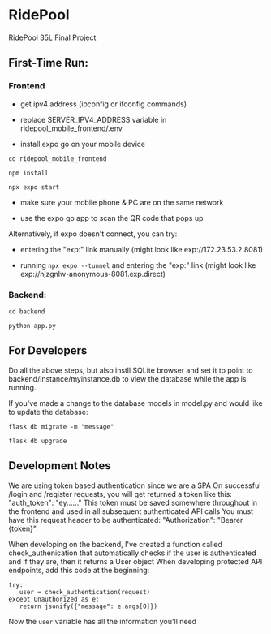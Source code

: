 # RidePool
 RidePool 35L Final Project

 ## First-Time Run:
 

 ### Frontend
 
 - get ipv4 address (ipconfig or ifconfig commands)
 
 - replace SERVER_IPV4_ADDRESS variable in ridepool_mobile_frontend/.env

 - install expo go on your mobile device

 `cd ridepool_mobile_frontend`

 `npm install`
 
 `npx expo start`
 
 - make sure your mobile phone & PC are on the same network
 
 - use the expo go app to scan the QR code that pops up

 Alternatively, if expo doesn't connect, you can try:

 - entering the "exp:" link manually (might look like exp://172.23.53.2:8081)

 - running `npx expo --tunnel` and entering the "exp:" link (might look like exp://njzgnlw-anonymous-8081.exp.direct)
 
 ### Backend:
 
 `cd backend`
 
 `python app.py`


 ## For Developers

 Do all the above steps, but also instll SQLite browser and set it to point to backend/instance/myinstance.db to view the database while the app is running. 

 If you've made a change to the database models in model.py and would like to update the database:
 
 `flask db migrate -m "message"`

 `flask db upgrade`

 ## Development Notes
 We are using token based authentication since we are a SPA
 On successful /login and /register requests, you will get returned a token like this:
 "auth_token": "ey......"
 This token must be saved somewhere throughout in the frontend and used in all subsequent authenticated API calls
 You must have this request header to be authenticated:
 "Authorization": "Bearer {token}"

 When developing on the backend, I've created a function called check_authenication that automatically checks if the user is authenticated and if they are, then it returns a User object
 When developing protected API endpoints, add this code at the beginning:
 ```
 try:
    user = check_authentication(request)
 except Unauthorized as e:
    return jsonify({"message": e.args[0]})
 ```
 Now the `user` variable has all the information you'll need
